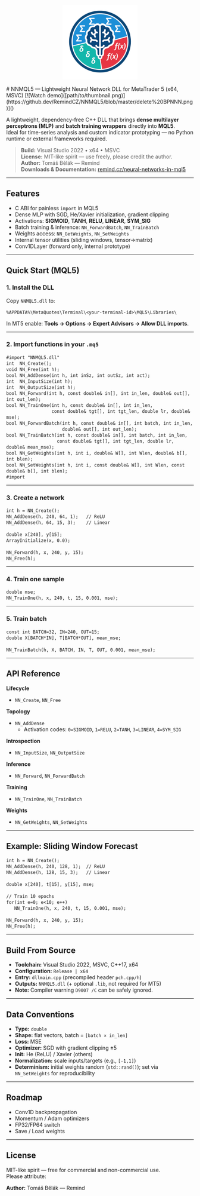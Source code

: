 <p align="center">
  <img src="Logo.png" alt="NNMQL5 Logo" width="200"/>
</p>
# NNMQL5 — Lightweight Neural Network DLL for MetaTrader 5 (x64, MSVC)
[![Watch demo]([path/to/thumbnail.png)](https://github.dev/RemindCZ/NNMQL5/blob/master/delete%20BPNNN.png)]()


A lightweight, dependency-free C++ DLL that brings **dense multilayer perceptrons (MLP)** and **batch training wrappers** directly into **MQL5**.  
Ideal for time-series analysis and custom indicator prototyping — no Python runtime or external frameworks required.

> **Build:** Visual Studio 2022 • x64 • MSVC  
> **License:** MIT-like spirit — use freely, please credit the author.  
> **Author:** Tomáš Bělák — Remind  
> **Downloads & Documentation:** [remind.cz/neural-networks-in-mql5](https://remind.cz/neural-networks-in-mql5/)

---

## Features
- C ABI for painless `import` in MQL5
- Dense MLP with SGD, He/Xavier initialization, gradient clipping
- Activations: **SIGMOID**, **TANH**, **RELU**, **LINEAR**, **SYM_SIG**
- Batch training & inference: `NN_ForwardBatch`, `NN_TrainBatch`
- Weights access: `NN_GetWeights`, `NN_SetWeights`
- Internal tensor utilities (sliding windows, tensor→matrix)
- Conv1DLayer (forward only, internal prototype)

---

## Quick Start (MQL5)

### 1. Install the DLL
Copy `NNMQL5.dll` to:
```
%APPDATA%\MetaQuotes\Terminal\<your-terminal-id>\MQL5\Libraries\
```
In MT5 enable: **Tools → Options → Expert Advisors → Allow DLL imports**.

---

### 2. Import functions in your `.mq5`
```mql5
#import "NNMQL5.dll"
int  NN_Create();
void NN_Free(int h);
bool NN_AddDense(int h, int inSz, int outSz, int act);
int  NN_InputSize(int h);
int  NN_OutputSize(int h);
bool NN_Forward(int h, const double& in[], int in_len, double& out[], int out_len);
bool NN_TrainOne(int h, const double& in[], int in_len,
                 const double& tgt[], int tgt_len, double lr, double& mse);
bool NN_ForwardBatch(int h, const double& in[], int batch, int in_len,
                     double& out[], int out_len);
bool NN_TrainBatch(int h, const double& in[], int batch, int in_len,
                   const double& tgt[], int tgt_len, double lr, double& mean_mse);
bool NN_GetWeights(int h, int i, double& W[], int Wlen, double& b[], int blen);
bool NN_SetWeights(int h, int i, const double& W[], int Wlen, const double& b[], int blen);
#import
```

---

### 3. Create a network
```mql5
int h = NN_Create();
NN_AddDense(h, 240, 64, 1);   // ReLU
NN_AddDense(h, 64, 15, 3);    // Linear

double x[240], y[15]; 
ArrayInitialize(x, 0.0);

NN_Forward(h, x, 240, y, 15);
NN_Free(h);
```

---

### 4. Train one sample
```mql5
double mse;
NN_TrainOne(h, x, 240, t, 15, 0.001, mse);
```

---

### 5. Train batch
```mql5
const int BATCH=32, IN=240, OUT=15;
double X[BATCH*IN], T[BATCH*OUT], mean_mse;

NN_TrainBatch(h, X, BATCH, IN, T, OUT, 0.001, mean_mse);
```

---

## API Reference

**Lifecycle**
- `NN_Create`, `NN_Free`

**Topology**
- `NN_AddDense`  
  - Activation codes: `0=SIGMOID`, `1=RELU`, `2=TANH`, `3=LINEAR`, `4=SYM_SIG`

**Introspection**
- `NN_InputSize`, `NN_OutputSize`

**Inference**
- `NN_Forward`, `NN_ForwardBatch`

**Training**
- `NN_TrainOne`, `NN_TrainBatch`

**Weights**
- `NN_GetWeights`, `NN_SetWeights`

---

## Example: Sliding Window Forecast
```mql5
int h = NN_Create();
NN_AddDense(h, 240, 128, 1);  // ReLU
NN_AddDense(h, 128, 15, 3);   // Linear

double x[240], t[15], y[15], mse;

// Train 10 epochs
for(int e=0; e<10; e++)
   NN_TrainOne(h, x, 240, t, 15, 0.001, mse);

NN_Forward(h, x, 240, y, 15);
NN_Free(h);
```

---

## Build From Source
- **Toolchain:** Visual Studio 2022, MSVC, C++17, x64  
- **Configuration:** `Release | x64`  
- **Entry:** `dllmain.cpp` (precompiled header `pch.cpp/h`)  
- **Outputs:** `NNMQL5.dll` (+ optional `.lib`, not required for MT5)  
- **Note:** Compiler warning `D9007 /C` can be safely ignored.

---

## Data Conventions
- **Type:** `double`  
- **Shape:** flat vectors, batch = `[batch × in_len]`  
- **Loss:** MSE  
- **Optimizer:** SGD with gradient clipping ±5  
- **Init:** He (ReLU) / Xavier (others)  
- **Normalization:** scale inputs/targets (e.g., `[-1,1]`)  
- **Determinism:** initial weights random (`std::rand()`); set via `NN_SetWeights` for reproducibility  

---

## Roadmap
- Conv1D backpropagation  
- Momentum / Adam optimizers  
- FP32/FP64 switch  
- Save / Load weights  

---

## License
MIT-like spirit — free for commercial and non-commercial use.  
Please attribute:

**Author:** Tomáš Bělák — Remind
